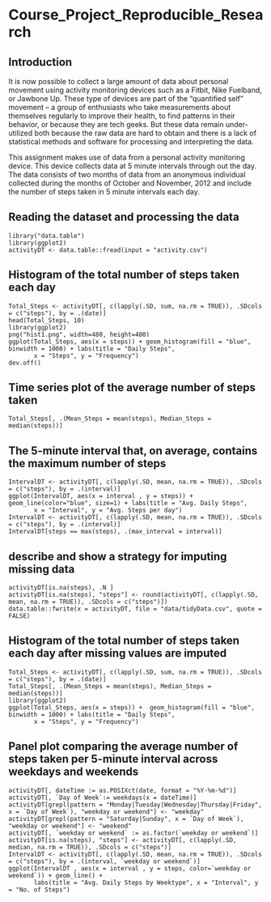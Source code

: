 # Course_Project_Reproducible_Research
## Introduction
It is now possible to collect a large amount of data about personal movement using activity monitoring devices such as a Fitbit, Nike Fuelband, or Jawbone Up. These
type of devices are part of the “quantified self” movement – a group of enthusiasts who take measurements about themselves regularly to improve their health, to find
patterns in their behavior, or because they are tech geeks. But these data remain under-utilized both because the raw data are hard to obtain and there is a lack of
statistical methods and software for processing and interpreting the data.

This assignment makes use of data from a personal activity monitoring device. This device collects data at 5 minute intervals through out the day. The data consists
of two months of data from an anonymous individual collected during the months of October and November, 2012 and include the number of steps taken in 5 minute 
intervals each day.

## Reading the dataset and processing the data
```
library("data.table")
library(ggplot2)
activityDT <- data.table::fread(input = "activity.csv")
```

## Histogram of the total number of steps taken each day
```
Total_Steps <- activityDT[, c(lapply(.SD, sum, na.rm = TRUE)), .SDcols = c("steps"), by = .(date)] 
head(Total_Steps, 10)
library(ggplot2)
png("hist1.png", width=480, height=480)
ggplot(Total_Steps, aes(x = steps)) + geom_histogram(fill = "blue", binwidth = 1000) + labs(title = "Daily Steps", 
       x = "Steps", y = "Frequency")
dev.off()
```

## Time series plot of the average number of steps taken
```
Total_Steps[, .(Mean_Steps = mean(steps), Median_Steps = median(steps))]
```

## The 5-minute interval that, on average, contains the maximum number of steps
```
IntervalDT <- activityDT[, c(lapply(.SD, mean, na.rm = TRUE)), .SDcols = c("steps"), by = .(interval)] 
ggplot(IntervalDT, aes(x = interval , y = steps)) + geom_line(color="blue", size=1) + labs(title = "Avg. Daily Steps",
       x = "Interval", y = "Avg. Steps per day")
IntervalDT <- activityDT[, c(lapply(.SD, mean, na.rm = TRUE)), .SDcols = c("steps"), by = .(interval)] 
IntervalDT[steps == max(steps), .(max_interval = interval)]
```

## describe and show a strategy for imputing missing data
```
activityDT[is.na(steps), .N ]
activityDT[is.na(steps), "steps"] <- round(activityDT[, c(lapply(.SD, mean, na.rm = TRUE)), .SDcols = c("steps")])
data.table::fwrite(x = activityDT, file = "data/tidyData.csv", quote = FALSE)
```

## Histogram of the total number of steps taken each day after missing values are imputed
```
Total_Steps <- activityDT[, c(lapply(.SD, sum, na.rm = TRUE)), .SDcols = c("steps"), by = .(date)]
Total_Steps[, .(Mean_Steps = mean(steps), Median_Steps = median(steps))]
library(ggplot2)
ggplot(Total_Steps, aes(x = steps)) +  geom_histogram(fill = "blue", binwidth = 1000) + labs(title = "Daily Steps", 
       x = "Steps", y = "Frequency")
```

## Panel plot comparing the average number of steps taken per 5-minute interval across weekdays and weekends
```
activityDT[, dateTime := as.POSIXct(date, format = "%Y-%m-%d")]
activityDT[, `Day of Week`:= weekdays(x = dateTime)]
activityDT[grepl(pattern = "Monday|Tuesday|Wednesday|Thursday|Friday", x = `Day of Week`), "weekday or weekend"] <- "weekday"
activityDT[grepl(pattern = "Saturday|Sunday", x = `Day of Week`), "weekday or weekend"] <- "weekend"
activityDT[, `weekday or weekend` := as.factor(`weekday or weekend`)]
activityDT[is.na(steps), "steps"] <- activityDT[, c(lapply(.SD, median, na.rm = TRUE)), .SDcols = c("steps")]
IntervalDT <- activityDT[, c(lapply(.SD, mean, na.rm = TRUE)), .SDcols = c("steps"), by = .(interval, `weekday or weekend`)] 
ggplot(IntervalDT , aes(x = interval , y = steps, color=`weekday or weekend`)) + geom_line() + 
       labs(title = "Avg. Daily Steps by Weektype", x = "Interval", y = "No. of Steps")
```
